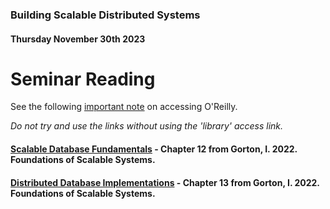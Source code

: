 ### Building Scalable Distributed Systems
#### Thursday November 30th 2023

# Seminar Reading

See the following [important note](https://github.com/alexcasper/NCHCS767/blob/main/docs/main_accessoreilly) on accessing O'Reilly.

*Do not try and use the links without using the 'library' access link.*

#### [Scalable Database Fundamentals](https://learning.oreilly.com/library/view/foundations-of-scalable/9781098106058/ch12.html) - Chapter 12 from Gorton, I. 2022. Foundations of Scalable Systems.

#### [Distributed Database Implementations](https://learning.oreilly.com/library/view/foundations-of-scalable/9781098106058/ch13.html) - Chapter 13 from Gorton, I. 2022. Foundations of Scalable Systems.

